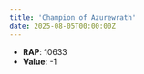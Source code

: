 ```yaml
---
title: 'Champion of Azurewrath'
date: 2025-08-05T00:00:00Z
---
```

- **RAP**: 10633
- **Value**: -1
